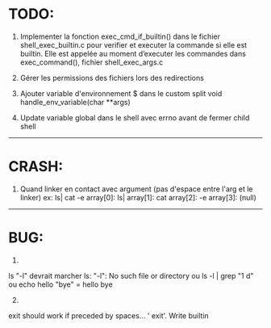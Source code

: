# TODO:
1) Implementer la fonction exec_cmd_if_builtin() dans le fichier shell_exec_builtin.c pour verifier et executer la commande si elle est builtin. Elle est appelée au moment d’executer les commandes dans exec_command(), fichier shell_exec_args.c

2) Gérer les permissions des fichiers lors des redirections

3) Ajouter variable d'environnement $ dans le custom split 
void	handle_env_variable(char **args)

4) Update variable global dans le shell avec errno avant de fermer child shell
--------

# CRASH:
1) Quand linker en contact avec argument (pas d'espace entre l'arg et le linker)
ex: ls| cat -e
array[0]: ls|
array[1]: cat
array[2]: -e
array[3]: (null)

--------

# BUG:
1) 
ls "-l" devrait marcher
ls: "-l": No such file or directory
ou 
ls -l | grep "1 d"
ou
echo hello "bye"
= hello bye

2)
exit should work if preceded by spaces... '  	  exit'. Write builtin

